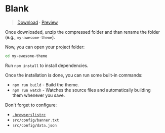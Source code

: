 # Blank

> [Download](https://github.com/bloggerpack/bloggerpack/releases/download/v1.0.0-beta.6/blank-1.0.0-beta.6.zip) · [Preview](https://bp-blank.blogspot.com/)

Once downloaded, unzip the compressed folder and than rename the folder (e.g., `my-awesome-theme`).

Now, you can open your project folder:

```bash
cd my-awesome-theme
```

Run `npm install` to install dependencies.

Once the installation is done, you can run some built-in commands:

- `npm run build` - Build the theme.
- `npm run watch` - Watches the source files and automatically building them whenever you save.

Don't forget to configure:

- [`.browserslistrc`](https://github.com/browserslist/browserslist)
- `src/config/banner.txt`
- `src/config/data.json`
